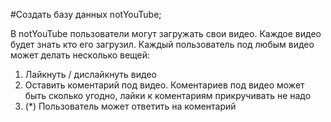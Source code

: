 #Создать базу данных notYouTube;

В notYouTube пользователи могут загружать свои видео. Каждое видео будет знать кто его загрузил.
Каждый пользователь под любым видео может делать несколько вещей:
1. Лайкнуть / дислайкнуть видео
2. Оставить коментарий под видео. Коментариев под видео может быть сколько угодно, лайки к коментариям прикручивать не надо
3. (*) Пользователь может ответить на коментарий